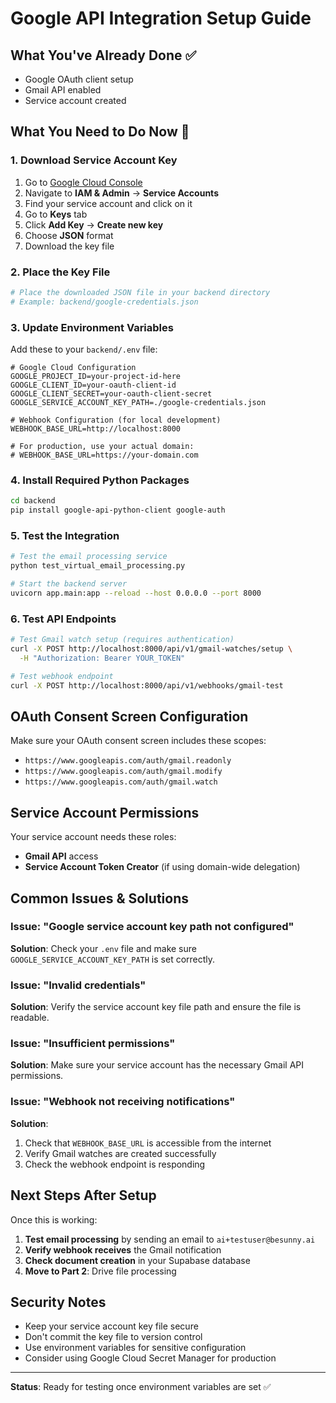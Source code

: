 # Google API Integration Setup Guide

## What You've Already Done ✅
- Google OAuth client setup
- Gmail API enabled  
- Service account created

## What You Need to Do Now 🔧

### 1. Download Service Account Key
1. Go to [Google Cloud Console](https://console.cloud.google.com/)
2. Navigate to **IAM & Admin** → **Service Accounts**
3. Find your service account and click on it
4. Go to **Keys** tab
5. Click **Add Key** → **Create new key**
6. Choose **JSON** format
7. Download the key file

### 2. Place the Key File
```bash
# Place the downloaded JSON file in your backend directory
# Example: backend/google-credentials.json
```

### 3. Update Environment Variables
Add these to your `backend/.env` file:

```env
# Google Cloud Configuration
GOOGLE_PROJECT_ID=your-project-id-here
GOOGLE_CLIENT_ID=your-oauth-client-id
GOOGLE_CLIENT_SECRET=your-oauth-client-secret
GOOGLE_SERVICE_ACCOUNT_KEY_PATH=./google-credentials.json

# Webhook Configuration (for local development)
WEBHOOK_BASE_URL=http://localhost:8000

# For production, use your actual domain:
# WEBHOOK_BASE_URL=https://your-domain.com
```

### 4. Install Required Python Packages
```bash
cd backend
pip install google-api-python-client google-auth
```

### 5. Test the Integration
```bash
# Test the email processing service
python test_virtual_email_processing.py

# Start the backend server
uvicorn app.main:app --reload --host 0.0.0.0 --port 8000
```

### 6. Test API Endpoints
```bash
# Test Gmail watch setup (requires authentication)
curl -X POST http://localhost:8000/api/v1/gmail-watches/setup \
  -H "Authorization: Bearer YOUR_TOKEN"

# Test webhook endpoint
curl -X POST http://localhost:8000/api/v1/webhooks/gmail-test
```

## OAuth Consent Screen Configuration

Make sure your OAuth consent screen includes these scopes:
- `https://www.googleapis.com/auth/gmail.readonly`
- `https://www.googleapis.com/auth/gmail.modify` 
- `https://www.googleapis.com/auth/gmail.watch`

## Service Account Permissions

Your service account needs these roles:
- **Gmail API** access
- **Service Account Token Creator** (if using domain-wide delegation)

## Common Issues & Solutions

### Issue: "Google service account key path not configured"
**Solution**: Check your `.env` file and make sure `GOOGLE_SERVICE_ACCOUNT_KEY_PATH` is set correctly.

### Issue: "Invalid credentials"
**Solution**: Verify the service account key file path and ensure the file is readable.

### Issue: "Insufficient permissions"
**Solution**: Make sure your service account has the necessary Gmail API permissions.

### Issue: "Webhook not receiving notifications"
**Solution**: 
1. Check that `WEBHOOK_BASE_URL` is accessible from the internet
2. Verify Gmail watches are created successfully
3. Check the webhook endpoint is responding

## Next Steps After Setup

Once this is working:
1. **Test email processing** by sending an email to `ai+testuser@besunny.ai`
2. **Verify webhook receives** the Gmail notification
3. **Check document creation** in your Supabase database
4. **Move to Part 2**: Drive file processing

## Security Notes

- Keep your service account key file secure
- Don't commit the key file to version control
- Use environment variables for sensitive configuration
- Consider using Google Cloud Secret Manager for production

---

**Status**: Ready for testing once environment variables are set ✅
